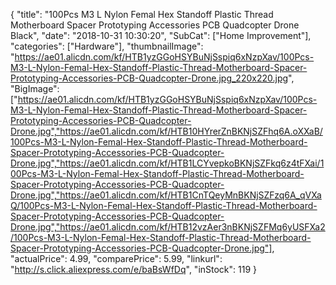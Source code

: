 {
	"title": "100Pcs M3 L Nylon Femal Hex Standoff Plastic Thread Motherboard Spacer Prototyping Accessories PCB Quadcopter Drone Black",
	"date": "2018-10-31 10:30:20",
	"SubCat": ["Home Improvement"],
	"categories": ["Hardware"],
	"thumbnailImage": "https://ae01.alicdn.com/kf/HTB1yzGGoHSYBuNjSspiq6xNzpXav/100Pcs-M3-L-Nylon-Femal-Hex-Standoff-Plastic-Thread-Motherboard-Spacer-Prototyping-Accessories-PCB-Quadcopter-Drone.jpg_220x220.jpg",
	"BigImage": ["https://ae01.alicdn.com/kf/HTB1yzGGoHSYBuNjSspiq6xNzpXav/100Pcs-M3-L-Nylon-Femal-Hex-Standoff-Plastic-Thread-Motherboard-Spacer-Prototyping-Accessories-PCB-Quadcopter-Drone.jpg","https://ae01.alicdn.com/kf/HTB10HYrerZnBKNjSZFhq6A.oXXaB/100Pcs-M3-L-Nylon-Femal-Hex-Standoff-Plastic-Thread-Motherboard-Spacer-Prototyping-Accessories-PCB-Quadcopter-Drone.jpg","https://ae01.alicdn.com/kf/HTB1LCYvepkoBKNjSZFkq6z4tFXai/100Pcs-M3-L-Nylon-Femal-Hex-Standoff-Plastic-Thread-Motherboard-Spacer-Prototyping-Accessories-PCB-Quadcopter-Drone.jpg","https://ae01.alicdn.com/kf/HTB1CnTQeyMnBKNjSZFzq6A_qVXaQ/100Pcs-M3-L-Nylon-Femal-Hex-Standoff-Plastic-Thread-Motherboard-Spacer-Prototyping-Accessories-PCB-Quadcopter-Drone.jpg","https://ae01.alicdn.com/kf/HTB12vzAer3nBKNjSZFMq6yUSFXa2/100Pcs-M3-L-Nylon-Femal-Hex-Standoff-Plastic-Thread-Motherboard-Spacer-Prototyping-Accessories-PCB-Quadcopter-Drone.jpg"],
	"actualPrice": 4.99,
	"comparePrice": 5.99,
	"linkurl": "http://s.click.aliexpress.com/e/baBsWfDq",
	"inStock": 119
}
